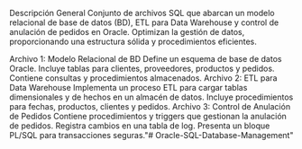 Descripción General
Conjunto de archivos SQL que abarcan un modelo relacional de base de datos (BD), ETL para Data Warehouse y control de anulación de pedidos en Oracle. Optimizan la gestión de datos, proporcionando una estructura sólida y procedimientos eficientes.

Archivo 1: Modelo Relacional de BD
Define un esquema de base de datos Oracle.
Incluye tablas para clientes, proveedores, productos y pedidos.
Contiene consultas y procedimientos almacenados.
Archivo 2: ETL para Data Warehouse
Implementa un proceso ETL para cargar tablas dimensionales y de hechos en un almacén de datos.
Incluye procedimientos para fechas, productos, clientes y pedidos.
Archivo 3: Control de Anulación de Pedidos
Contiene procedimientos y triggers que gestionan la anulación de pedidos.
Registra cambios en una tabla de log.
Presenta un bloque PL/SQL para transacciones seguras."# Oracle-SQL-Database-Management" 
